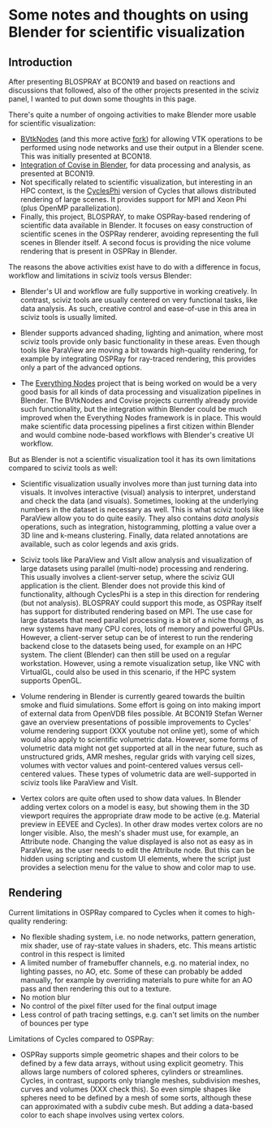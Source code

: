 # Some notes and thoughts on using Blender for scientific visualization

## Introduction

After presenting BLOSPRAY at BCON19 and based on reactions and 
discussions that followed, also of the other projects presented
in the sciviz panel,  I wanted to put down some thoughts in this page.

There's quite a number of ongoing activities to make Blender more 
usable for scientific visualization:

- [BVtkNodes](https://github.com/simboden/BVtkNodes) (and this more
  active [fork](https://github.com/tkeskita/BVtkNodes])) for allowing
  VTK operations to be performed using node networks and use their
  output in a Blender scene. This was initially presented at BCON18.
- [Integration of Covise in Blender](http://blender.it4i.cz/scientific-visualization/covise/),
  for data processing and analysis, as presented at BCON19.
- Not specifically related to scientific visualization, but interesting
  in an HPC context, is the [CyclesPhi](https://code.it4i.cz/blender/cyclesphi280) version
  of Cycles that allows distributed rendering of large scenes. It provides
  support for MPI and Xeon Phi (plus OpenMP parallelization).
- Finally, this project, BLOSPRAY, to make OSPRay-based rendering of scientific
  data available in Blender. It focuses on easy construction of scientific
  scenes in the OSPRay renderer, avoiding representing the full scenes
  in Blender itself. A second focus is providing the nice volume rendering
  that is present in OSPRay in Blender.
  
The reasons the above activities exist have to do with a difference in 
focus, workflow and limitations in sciviz tools versus Blender:

- Blender's UI and workflow are fully supportive in working creatively.
  In contrast, sciviz tools are usually centered on very functional tasks, 
  like data analysis. As such, creative control and ease-of-use in this
  area in sciviz tools is usually limited.

- Blender supports advanced shading, lighting and animation, where most
  sciviz tools provide only basic functionality in these areas. Even though tools 
  like ParaView are moving a bit towards high-quality rendering, for example
  by integrating OSPRay for ray-traced rendering, this provides only a part 
  of the advanced options.
  
- The [Everything Nodes](https://wiki.blender.org/wiki/Source/Nodes/EverythingNodes)
  project that is being worked on would be a very good basis for all
  kinds of data processing and visualization pipelines in Blender.
  The BVtkNodes and Covise projects currently already provide such
  functionality, but the integration within Blender could be much improved 
  when the Everything Nodes framework is in place. This would make scientific
  data processing pipelines a first citizen within Blender and would
  combine node-based workflows with Blender's creative UI workflow.

But as Blender is not a scientific visualization tool it has its own
limitations compared to sciviz tools as well:

- Scientific visualization usually involves more than just turning data
  into visuals. It involves interactive (visual) analysis to interpret,
  understand and check the data (and visuals). Sometimes, looking at 
  the underlying numbers in the dataset is necessary as well.
  This is what sciviz tools like ParaView allow you to do quite easily.
  They also contains *data analysis* operations, such as integration, histogramming, 
  plotting a value over a 3D line and k-means clustering. Finally, data 
  related annotations are available, such as color legends and axis grids.
  
- Sciviz tools like ParaView and VisIt allow analysis and visualization 
  of large datasets using parallel (multi-node) processing and rendering. 
  This usually involves a client-server setup, where the sciviz GUI application
  is the client. Blender does not provide this kind of functionality,
  although CyclesPhi is a step in this direction for rendering (but not
  analysis). BLOSPRAY could support this mode, as OSPRay itself has
  support for distributed rendering based on MPI. The use case for large 
  datasets that need parallel processing is a bit of a niche though, 
  as new systems have many CPU cores, lots of memory and powerful GPUs.
  However, a client-server setup can be of interest to run the rendering
  backend close to the datasets being used, for example on an HPC system.
  The client (Blender) can then still be used on a regular workstation.
  However, using a remote visualization setup, like VNC with VirtualGL,
  could also be used in this scenario, if the HPC system supports OpenGL.
  
- Volume rendering in Blender is currently geared towards the builtin smoke and fluid
  simulations. Some effort is going on into making import of external data
  from OpenVDB files possible. At BCON19 Stefan Werner gave an overview
  presentations of possible improvements to Cycles' volume rendering
  support (XXX youtube not online yet), some of which would also apply
  to scientific volumetric data. However, some forms of volumetric data might
  not get supported at all in the near future, such as unstructured grids, AMR meshes, 
  regular grids with varying cell sizes, volumes with vector values and point-centered
  values versus cell-centered values. These types of volumetric data are 
  well-supported in sciviz tools like ParaView and VisIt.
  
- Vertex colors are quite often used to show data values. In Blender adding
  vertex colors on a model is easy, but showing them in the 3D viewport
  requires the appropriate draw mode to be active (e.g. Material preview
  in EEVEE and Cycles). In other draw modes vertex colors are no longer
  visible.
  Also, the mesh's shader must use, for example,
  an Attribute node. Changing the value displayed is also not as easy as in 
  ParaView, as the user needs to edit the Attribute node. But this
  can be hidden using scripting and custom UI elements, where the script 
  just provides a  selection menu for the value to show and color map to use.

## Rendering

Current limitations in OSPRay compared to Cycles when it comes to 
high-quality rendering:

- No flexible shading system, i.e. no node networks, pattern generation, 
  mix shader, use of ray-state values in shaders, etc. This means 
  artistic control in this respect is limited
- A limited number of framebuffer channels, e.g. no material index,
  no lighting passes, no AO, etc. Some of these can probably be added manually,
  for example by overriding materials to pure white for an AO pass and 
  then rendering this out to a texture.
- No motion blur
- No control of the pixel filter used for the final output image
- Less control of path tracing settings, e.g. can't set limits on the 
  number of bounces per type
  
Limitations of Cycles compared to OSPRay:

- OSPRay supports simple geometric shapes and their colors to be defined 
  by a few data arrays, without using explicit geometry. This allows 
  large numbers of colored spheres, cylinders or streamlines. Cycles, 
  in contrast, supports only triangle meshes, subdivision meshes, curves 
  and volumes (XXX check this). So even simple shapes like spheres need 
  to be defined by a mesh of some sorts, 
  although these can approximated with a subdiv cube mesh. But adding a
  data-based color to each shape involves using vertex colors.